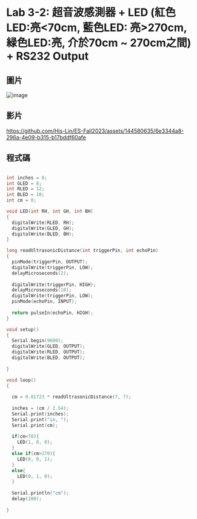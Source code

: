 # Lab 3-2: 超音波感測器 + LED (紅色LED:亮<70cm, 藍色LED: 亮>270cm, 緑色LED:亮, 介於70cm ~ 270cm之間) + RS232 Output

## 圖片

![image](https://github.com/His-Lin/ES-Fall2023/assets/144580635/294edf93-6774-4a47-98e4-b9fb4314f297)

## 影片

https://github.com/His-Lin/ES-Fall2023/assets/144580635/6e3344a8-296a-4e09-b315-b17bddf60afe

## 程式碼
````c

int inches = 0;
int GLED = 8;
int RLED = 12;
int BLED = 10;
int cm = 0;

void LED(int RH, int GH, int BH)
{
  digitalWrite(RLED, RH);  
  digitalWrite(GLED, GH);
  digitalWrite(BLED, BH);   
}

long readUltrasonicDistance(int triggerPin, int echoPin)
{
  pinMode(triggerPin, OUTPUT); 
  digitalWrite(triggerPin, LOW);
  delayMicroseconds(2);
  
  digitalWrite(triggerPin, HIGH);
  delayMicroseconds(10);
  digitalWrite(triggerPin, LOW);
  pinMode(echoPin, INPUT);
  
  return pulseIn(echoPin, HIGH);
}

void setup()
{
  Serial.begin(9600);
  digitalWrite(GLED, OUTPUT);
  digitalWrite(RLED, OUTPUT);  
  digitalWrite(BLED, OUTPUT);    
  
}

void loop()
{
  
  cm = 0.01723 * readUltrasonicDistance(7, 7);
  
  inches = (cm / 2.54);
  Serial.print(inches);
  Serial.print("in, ");
  Serial.print(cm);
  
  if(cm<70){
    LED(1, 0, 0);   
  }
  else if(cm>270){
    LED(0, 0, 1);     
  }
  else{
    LED(0, 1, 0);   
  }
    
  Serial.println("cm");
  delay(100); 
   
}
